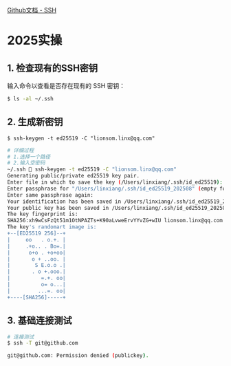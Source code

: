 [Github文档 - SSH](https://docs.github.com/zh/authentication/connecting-to-github-with-ssh/about-ssh)



# 2025实操

## 1. 检查现有的SSH密钥

输入命令以查看是否存在现有的 SSH 密钥：

```sh
$ ls -al ~/.ssh
```



## 2. 生成新密钥

```shell
$ ssh-keygen -t ed25519 -C "lionsom.linx@qq.com"
```



```sh
# 详细过程
# 1.选择一个路径
# 2.输入空密码
~/.ssh  ssh-keygen -t ed25519 -C "lionsom.linx@qq.com"                                                ✔  00:08:55
Generating public/private ed25519 key pair.
Enter file in which to save the key (/Users/linxiang/.ssh/id_ed25519): /Users/linxiang/.ssh/id_ed25519_202508
Enter passphrase for "/Users/linxiang/.ssh/id_ed25519_202508" (empty for no passphrase):
Enter same passphrase again:
Your identification has been saved in /Users/linxiang/.ssh/id_ed25519_202508
Your public key has been saved in /Users/linxiang/.ssh/id_ed25519_202508.pub
The key fingerprint is:
SHA256:xh9wCsFzQt51m1OtNPAZTs+K90aLvweErvYYvZG+wIU lionsom.linx@qq.com
The key's randomart image is:
+--[ED25519 256]--+
|     oo   . o.+. |
|     .+o.. . Bo=.|
|      o+o . +o+oo|
|       o + ..oo. |
|        S E.o.o .|
|       . o +.ooo.|
|          =.+. oo|
|          o= o...|
|         ...=. oo|
+----[SHA256]-----+

```



## 3. 基础连接测试

```sh
# 连接测试
$ ssh -T git@github.com                                                                              ✔  

git@github.com: Permission denied (publickey).
```

